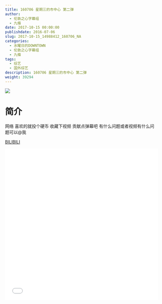 ```yaml
---
title: 160706 星期三的市中心 第二弹
author: 
  - 伦敦之心字幕组
  - 九條
date: 2017-10-15 00:00:00
publishdate: 2016-07-06
slug: 2017-10-15_14988412_160706_NA
categories: 
  - 水曜日的DOWNTOWN
  - 伦敦之心字幕组
  - 九條
tags: 
  - 综艺
  - 国外综艺
description: 160706 星期三的市中心 第二弹
weight: 39294
---
```


![](https://i.imgur.com/8Ic6dCO.jpg)

# 简介  
网络
喜欢的就投个硬币 收藏下视频 贡献点弹幕吧 有什么问题或者视频有什么问题可以@我

  [BILIBILI](https://www.bilibili.com/video/av14988412/)


  <iframe src="//www.bilibili.com/html/html5player.html?cid=24415801&aid=14988412" width="100%" height="500" frameborder="0" allowfullscreen="allowfullscreen"></iframe>
